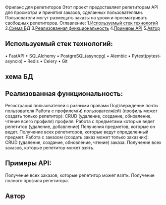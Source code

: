 Фриланс для репетиторов
Этот проект предоставляет репетиторам API для просмотра и принятия заказов, сделанных пользователями. Пользователи могут размещать заказы на уроки и просматривать свободных репетиторов.
Оглавление:
1.[Используемый стек технологий](#заголовок-раздела-1) 
2.[Схема БД](#заголовок-раздела-2) 
3.[Реализованная функциональность](#заголовок-раздела-3) 
4.[Примеры API](#заголовок-раздела-4) 
5.[Автор](#заголовок-раздела-5) 
## Используемый стек технологий:  
•	FastAPI 
•	SQLAlchemy
•	PostgreSQL(asyncpg)
•	Alembic
•	Pytest(pytest-asyncio) 
•	Redis 
•	Celery
•	Git
## хема БД

 
## Реализованная функциональность:
Регистрация пользователей с разными правами
Подтверждение почты пользователя
Работа с профилем(и) пользователя(ей) (профиль может создать только репетитор):
		CRUD (удаление, создание, обновление, чтение всего профиля) профиля.
		Работа с предметами которые ведет репетитор (удаление, добавление)
		Получения предметов, которые он ведет.
Получение всех репетиторов, которые ведут определенный предмет.
Работа с заказом (создать заказ может только заказчик):
		CRUD (удаление, создание, обновление, чтение) заказа.
Получение всех заказов, которые репетитор может взять.
## Примеры API:
Получение всех заказов, которые репетитор может взять. 
Получение полного профиля репетитора.
## Автор
	



